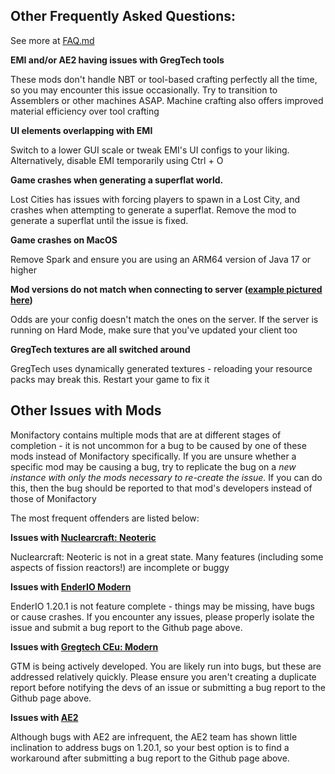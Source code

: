 ## Other Frequently Asked Questions:
See more at [FAQ.md](FAQ.md)

**EMI and/or AE2 having issues with GregTech tools**

These mods don't handle NBT or tool-based crafting perfectly all the time, so you may encounter this issue occasionally. Try to transition to Assemblers or other machines ASAP. Machine crafting also offers improved material efficiency over tool crafting

**UI elements overlapping with EMI**

Switch to a lower GUI scale or tweak EMI's UI configs to your liking. Alternatively, disable EMI temporarily using Ctrl + O

**Game crashes when generating a superflat world.**

Lost Cities has issues with forcing players to spawn in a Lost City, and crashes when attempting to generate a superflat. Remove the mod to generate a superflat until the issue is fixed.

**Game crashes on MacOS**

Remove Spark and ensure you are using an ARM64 version of Java 17 or higher

**Mod versions do not match when connecting to server ([example pictured here](https://imgur.com/GL1GdwW))**

Odds are your config doesn't match the ones on the server. If the server is running on Hard Mode, make sure that you've updated your client too

**GregTech textures are all switched around**

GregTech uses dynamically generated textures - reloading your resource packs may break this. Restart your game to fix it

## Other Issues with Mods
Monifactory contains multiple mods that are at different stages of completion - it is not uncommon for a bug to be caused by one of these mods instead of Monifactory specifically.
If you are unsure whether a specific mod may be causing a bug, try to replicate the bug on a *new instance with only the mods necessary to re-create the issue.* If you can do this, then the bug should be reported to that mod's developers instead of those of Monifactory

The most frequent offenders are listed below:

**Issues with [Nuclearcraft: Neoteric](https://github.com/igentuman/NuclearCraft-Neoteric)**

Nuclearcraft: Neoteric is not in a great state. Many features (including some aspects of fission reactors!) are incomplete or buggy

**Issues with [EnderIO Modern](https://github.com/Team-EnderIO/EnderIO)**

EnderIO 1.20.1 is not feature complete - things may be missing, have bugs or cause crashes.
If you encounter any issues, please properly isolate the issue and submit a bug report to the Github page above.

**Issues with [Gregtech CEu: Modern](https://github.com/GregTechCEu/GregTech-Modern)**

GTM is being actively developed. You are likely run into bugs, but these are addressed relatively quickly. Please ensure you aren't creating a duplicate report before notifying the devs of an issue or submitting a bug report to the Github page above.

**Issues with [AE2](https://github.com/AppliedEnergistics/Applied-Energistics-2/)**

Although bugs with AE2 are infrequent, the AE2 team has shown little inclination to address bugs on 1.20.1, so your best option is to find a workaround after submitting a bug report to the Github page above.
